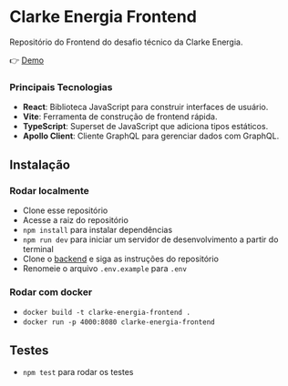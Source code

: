 # Clarke Energia Frontend

Repositório do Frontend do desafio técnico da Clarke Energia.

👉 <a href='https://clarke-energia-frontend.vercel.app'>Demo</a>

### Principais Tecnologias

- **React**: Biblioteca JavaScript para construir interfaces de usuário.
- **Vite**: Ferramenta de construção de frontend rápida.
- **TypeScript**: Superset de JavaScript que adiciona tipos estáticos.
- **Apollo Client**: Cliente GraphQL para gerenciar dados com GraphQL.

## Instalação

### Rodar localmente

- Clone esse repositório
- Acesse a raiz do repositório
- `npm install` para instalar dependências
- `npm run dev` para iniciar um servidor de desenvolvimento a partir do terminal
- Clone o [backend](https://github.com/rxvinicius/clarke-energia-backend) e siga as instruções do repositório
- Renomeie o arquivo `.env.example` para `.env`

### Rodar com docker

- `docker build -t clarke-energia-frontend .`
- `docker run -p 4000:8080 clarke-energia-frontend`

## Testes

- `npm test` para rodar os testes
